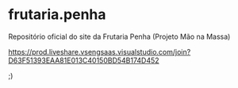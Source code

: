 # frutaria.penha
Repositório oficial do site da Frutaria Penha (Projeto Mão na Massa)

https://prod.liveshare.vsengsaas.visualstudio.com/join?D63F51393EAA81E013C40150BD54B174D452

;)

